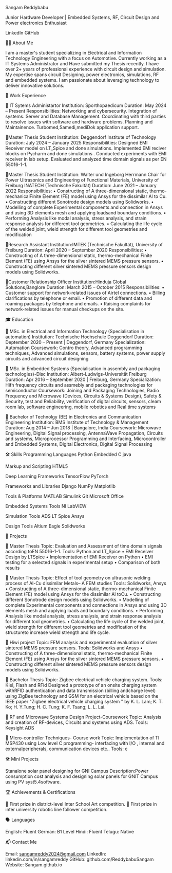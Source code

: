 Sangam Reddybabu

Junior Hardware Developer  | Embedded Systems, RF, Circuit Design and Power electronics Enthusiast

LinkedIn
GitHub

🧑‍💻 About Me

I am a master's student specializing in Electrical and Information Technology Engineering with a focus on Automotive. Currently working as a IT Systems Administrator and Have submitted my Thesis recently. I have over 2+ years of professional experience with circuit design and simulation. My expertise spans circuit Designing, power electronics, simulations, RF and embedded systems. I am passionate about leveraging technology to deliver innovative solutions.

💼 Work Experience

🔹 IT Sytems Administartor
Institution: Sporthopaedicum
Duration: May 2024 – Present
Responsibilities:
Networking and cybersecurity.
Integration of systems.
Server and Database Management.
Coordinating with third parties to resolve issues with software and hardware problems.
Planning and Maintainence.
Turbomed,Samedi,mediDok application support.

🔹Master Thesis Student
Institution: Deggendorf Institute of Technology
Duration: July 2024 – January 2025
Responsibilities:
Designed EMI Receiver model on LT_Spice and done simulations.
Implemented EMi reciver blocks on Pycharm and done simulations .
Conducted experiments with EMI receiver in lab setup.
Evaluated and analyzed time domain signals as per EN 55016-1-1.

🔹Master Thesis Student
Institution: Walter und Ingeborg Herrmann Chair for Power Ultrasonics and Engineering of Functional Materials, University of Freiburg
INATECH (Technische Fakultät)
Duration: June 2021 – January 2022
Responsibilities:
• Constructing of A three-dimensional static, thermo-mechanicalFinite Element (FE) model using Ansys for the dissimilar Al to Cu.
• Constructing different Sonotrode design models using Solidworks.
• Modelling of complete Experimental components and connection in Ansys and using 3D elements mesh and applying loadsand boundary conditions.
• Performing Analysis like modal analysis, stress analysis, and strain response analysis for different tool geometries.
• Calculating the life cycle of the welded joint, wield strength for different tool geometries and modification

🔹Research Assistant
Institution:IMTEK (Technische Fakultät), University of Freiburg
Duration: April 2020 – September 2020
Responsibilities:
• Constructing of A three-dimensional static, thermo-mechanical Finite Element (FE) using Ansys for the silver sintered MEMS pressure sensors.
• Constructing different silver sintered MEMS pressure sensors design models using Solidworks.

🔹Customer Relationship Officer
Institution:Hinduja Global Solutions,Banglore
Duration: March 2015 – October 2015
Responsibilities:
• Customer support for network-related issues of Airtel connections.
• Billing clarifications by telephone or email.
• Promotion of different data and roaming packages by telephone and emails.
• Raising complaints for network-related issues for manual checkups on the site.

🎓 Education

🏫 MSc. in Electrical and Information Technology (Specialisation in automation)
Institution: Technische Hochschule Deggendorf
Duration: Deptember 2020 – Present | Deggendorf, Germany
Specialization: Automation
Coursework: Contro theory, Advanced programming techniques, Advanced simulations, sensors, battery systems, power supply circuits and advanced circuit designing

🏫 MSc. in Embedded Systems (Specialisation in assembly and packaging technologies)-Disc
Institution: Albert-Ludwigs-Universität Freiburg
Duration: Apr 2016 – September 2020 | Freiburg, Germany
Specialization: Hifh frequency circuits and assmebly and packaging technologies for semiconductor
Coursework: Joining and Packaging Technologies, Radio
Frequency and Microwave (Devices, Circuits & Systems Design), Safety & Security, test and Reliability, verification of digital circuits, sensors, cleam room lab, software engineering, mobile robotics and Real time systems

🏫 Bachelor of Technolgy (BE) in Electronics and Communication Engineering
Institution: BMS Institute of Technology & Management
Duration: Aug 2014 – Jun 2018 | Bangalore, India
Coursework: Microwave Engineering, Digital Signal processing, AntennaWave Propagation, Circuits and systems, Microprocessor Programming and Interfacing, Microcontroller and Embedded Systems, Digital Electronics, Digital Signal Processing

🛠️ Skills
Programming Languages
Python
Embedded C
java

Markup and Scripting
HTML5

Deep Learning Frameworks
TensorFlow
PyTorch

Frameworks and Libraries
Django
NumPy
Matplotlib

Tools & Platforms
MATLAB
Simulink
Git
Microsoft Office

Embedded Systems Tools
NI LabVIEW

Simulation Tools
ADS
LT Spice
Ansys

Design Tools
Altium
Eagle
Solidworks

📜 Projects

🎯 Master Thesis 
Topic: Evaluation and Assessment of time domain signals according toEN 55016-1-1.
Tools: Python and LT_Spice
• EMI Receiver Design by LTSpice
• Implementation of EMI Receiver on Python
• EMI testing for a selected signals in experimental setup
• Comparison of both results

🎯 Master Thesis 
Topic: Effect of tool geometry on ultrasonic welding process of Al-Cu dissimilar Metals– A FEM studies
Tools: Solidworks, Ansys
• Constructing of A three-dimensional static, thermo-mechanical Finite Element (FE) model using Ansys for the dissimilar Al toCu.
• Constructing different Sonotrode design models using Solidworks.
• Modelling of complete Experimental components and connections in Ansys and using 3D elements mesh and applying loads and boundary conditions.
• Performing Analysis like modal analysis, stress analysis, and strain response analysis for different tool geometries.
• Calculating the life cycle of the welded joint, wield strength for different tool geometries and modification of the structureto increase wield strength and life cycle.

🎯 Hiwi project
Topic: FEM analysis and experimental evaluation of silver sintered MEMS pressure sensors.
Tools: Solidworks and Ansys
• Constructing of A three-dimensional static, thermo-mechanical Finite Element (FE) using Ansys for the silver sintered MEMS pressure sensors.
• Constructing different silver sintered MEMS pressure sensors design models using Solidworks.

🎯 Bachelor Thesis 
Topic: Zigbee electrical vehicle charging system.
Tools: Kiel, Flash and RFid
Designed a prototype of an onsite charging system withRFID authentication and data transmission (billing andcharge level) using ZigBee technology and GSM for an
electrical vehicle based on the IEEE paper "Zigbee electrical vehicle charging system " by K. L. Lam; K. T. Ko; H. Y.Tung; H. C. Tung; K. F. Tsang; L. L. Lai.

🎯 RF and Microwave Systems Design Project-Coursework
Topic: Analysis and creation of RF-devices, Circuits and systems using ADS.
Tools: Keysight ADS

🎯 Micro-controller Techniques- Course work
Topic: Implementation of TI MSP430 using Low level C programming- interfacing with I/O , internal and externalperipherals, communication devices etc..
Tools: c

🛠️ Mini Projects

Stanalone solar panel designing for GNI Campus
Description:Power consumption cost analysis and designing solar panels for GNIT Campus using PV syst5.4software.

🏆 Achievements & Certifications

🥉 First prize in district-level Inter School Art competition.
🥉 First prize in inter university robotic line follower competition.

🗣️ Languages

English: Fluent
German: B1 Level
Hindi: Fluent
Telugu: Native

📬 Contact Me

Email: sangamreddy2024@gmail.com
LinkedIn: linkedin.com/in/sangamreddy
GitHub: github.com/ReddybabuSangam
Website: Sangam.github.io
